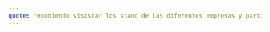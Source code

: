 ```yaml
---
quote: recomiendo visistar los stand de las diferentes empresas y participar en sus dinámicas.
---
```

